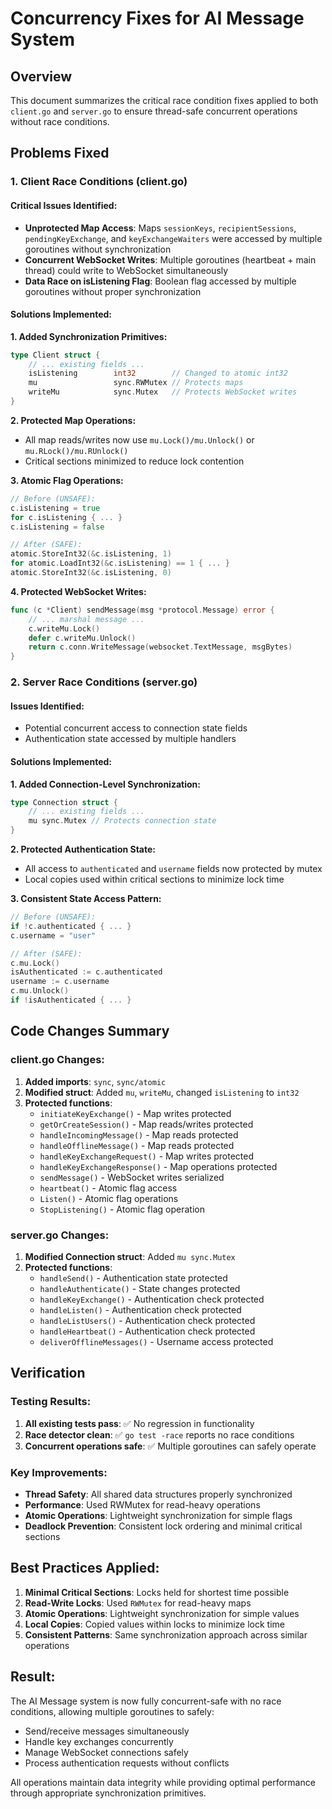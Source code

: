 # Concurrency Fixes for AI Message System

## Overview
This document summarizes the critical race condition fixes applied to both `client.go` and `server.go` to ensure thread-safe concurrent operations without race conditions.

## Problems Fixed

### 1. Client Race Conditions (client.go)

#### Critical Issues Identified:
- **Unprotected Map Access**: Maps `sessionKeys`, `recipientSessions`, `pendingKeyExchange`, and `keyExchangeWaiters` were accessed by multiple goroutines without synchronization
- **Concurrent WebSocket Writes**: Multiple goroutines (heartbeat + main thread) could write to WebSocket simultaneously
- **Data Race on isListening Flag**: Boolean flag accessed by multiple goroutines without proper synchronization

#### Solutions Implemented:

**1. Added Synchronization Primitives:**
```go
type Client struct {
    // ... existing fields ...
    isListening        int32        // Changed to atomic int32
    mu                 sync.RWMutex // Protects maps
    writeMu            sync.Mutex   // Protects WebSocket writes
}
```

**2. Protected Map Operations:**
- All map reads/writes now use `mu.Lock()/mu.Unlock()` or `mu.RLock()/mu.RUnlock()`
- Critical sections minimized to reduce lock contention

**3. Atomic Flag Operations:**
```go
// Before (UNSAFE):
c.isListening = true
for c.isListening { ... }
c.isListening = false

// After (SAFE):
atomic.StoreInt32(&c.isListening, 1)
for atomic.LoadInt32(&c.isListening) == 1 { ... }
atomic.StoreInt32(&c.isListening, 0)
```

**4. Protected WebSocket Writes:**
```go
func (c *Client) sendMessage(msg *protocol.Message) error {
    // ... marshal message ...
    c.writeMu.Lock()
    defer c.writeMu.Unlock()
    return c.conn.WriteMessage(websocket.TextMessage, msgBytes)
}
```

### 2. Server Race Conditions (server.go)

#### Issues Identified:
- Potential concurrent access to connection state fields
- Authentication state accessed by multiple handlers

#### Solutions Implemented:

**1. Added Connection-Level Synchronization:**
```go
type Connection struct {
    // ... existing fields ...
    mu sync.Mutex // Protects connection state
}
```

**2. Protected Authentication State:**
- All access to `authenticated` and `username` fields now protected by mutex
- Local copies used within critical sections to minimize lock time

**3. Consistent State Access Pattern:**
```go
// Before (UNSAFE):
if !c.authenticated { ... }
c.username = "user"

// After (SAFE):
c.mu.Lock()
isAuthenticated := c.authenticated
username := c.username
c.mu.Unlock()
if !isAuthenticated { ... }
```

## Code Changes Summary

### client.go Changes:
1. **Added imports**: `sync`, `sync/atomic`
2. **Modified struct**: Added `mu`, `writeMu`, changed `isListening` to `int32`
3. **Protected functions**:
   - `initiateKeyExchange()` - Map writes protected
   - `getOrCreateSession()` - Map reads/writes protected
   - `handleIncomingMessage()` - Map reads protected
   - `handleOfflineMessage()` - Map reads protected
   - `handleKeyExchangeRequest()` - Map writes protected
   - `handleKeyExchangeResponse()` - Map operations protected
   - `sendMessage()` - WebSocket writes serialized
   - `heartbeat()` - Atomic flag access
   - `Listen()` - Atomic flag operations
   - `StopListening()` - Atomic flag operation

### server.go Changes:
1. **Modified Connection struct**: Added `mu sync.Mutex`
2. **Protected functions**:
   - `handleSend()` - Authentication state protected
   - `handleAuthenticate()` - State changes protected
   - `handleKeyExchange()` - Authentication check protected
   - `handleListen()` - Authentication check protected
   - `handleListUsers()` - Authentication check protected
   - `handleHeartbeat()` - Authentication check protected
   - `deliverOfflineMessages()` - Username access protected

## Verification

### Testing Results:
1. **All existing tests pass**: ✅ No regression in functionality
2. **Race detector clean**: ✅ `go test -race` reports no race conditions
3. **Concurrent operations safe**: ✅ Multiple goroutines can safely operate

### Key Improvements:
- **Thread Safety**: All shared data structures properly synchronized
- **Performance**: Used RWMutex for read-heavy operations
- **Atomic Operations**: Lightweight synchronization for simple flags
- **Deadlock Prevention**: Consistent lock ordering and minimal critical sections

## Best Practices Applied:

1. **Minimal Critical Sections**: Locks held for shortest time possible
2. **Read-Write Locks**: Used `RWMutex` for read-heavy maps
3. **Atomic Operations**: Lightweight synchronization for simple values
4. **Local Copies**: Copied values within locks to minimize lock time
5. **Consistent Patterns**: Same synchronization approach across similar operations

## Result:
The AI Message system is now fully concurrent-safe with no race conditions, allowing multiple goroutines to safely:
- Send/receive messages simultaneously
- Handle key exchanges concurrently
- Manage WebSocket connections safely
- Process authentication requests without conflicts

All operations maintain data integrity while providing optimal performance through appropriate synchronization primitives.
